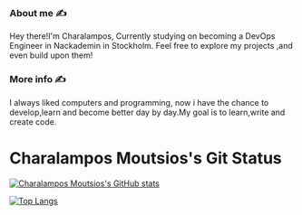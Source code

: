 ### About me :writing_hand:

Hey there!I'm Charalampos, Currently studying on becoming a DevOps Engineer in Nackademin in Stockholm.
Feel free to explore my projects ,and even build upon them!
 
### More info :writing_hand:
I always liked computers and programming, now i have the chance to develop,learn and become better day by day.My goal
is to learn,write and create code.

# Charalampos Moutsios's Git Status

[![Charalampos Moutsios's GitHub stats](https://github-readme-stats.vercel.app/api?username=charalamposmoutsios&count_private=true&show_icons=true&theme=dracula)](https://github.com/charalamposmoutsios)

[![Top Langs](https://github-readme-stats.vercel.app/api/top-langs/?username=charalamposmoutsios&layout=compact&theme=dracula)](https://github.com/charalamposmoutsios)
